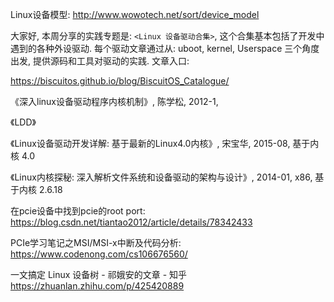 Linux设备模型: http://www.wowotech.net/sort/device_model


大家好, 本周分享的实践专题是: `<Linux 设备驱动合集>`, 这个合集基本包括了开发中遇到的各种外设驱动. 每个驱动文章通过从:  uboot, kernel, Userspace 三个角度出发, 提供源码和工具对驱动的实践. 文章入口: 

https://biscuitos.github.io/blog/BiscuitOS_Catalogue/


《深入linux设备驱动程序内核机制》, 陈学松, 2012-1, 

《LDD》

《Linux设备驱动开发详解: 基于最新的Linux4.0内核》, 宋宝华, 2015-08, 基于内核 4.0 

《Linux内核探秘: 深入解析文件系统和设备驱动的架构与设计》, 2014-01, x86, 基于内核 2.6.18


在pcie设备中找到pcie的root port: https://blog.csdn.net/tiantao2012/article/details/78342433

PCIe学习笔记之MSI/MSI-x中断及代码分析: https://www.codenong.com/cs106676560/

一文搞定 Linux 设备树 - 祁娥安的文章 - 知乎
https://zhuanlan.zhihu.com/p/425420889
